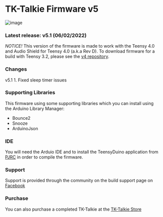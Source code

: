 # TK-Talkie Firmware v5

![image](https://cdn.tktalkie.com/tktalkiebanner.png)

### Latest release: v5.1 (06/02/2022)

*NOTICE!*
This version of the firmware is made to work with the Teensy 4.0 and Audio Shield for Teensy 4.0 (a.k.a Rev D).  To download firmware for a build with Teensy 3.2, please see the [v4 repository](https://github.com/becauseinterwebs/TKTalkie-V4).

### Changes

v5.1
    1. Fixed sleep timer issues

### Supporting Libraries

This firmware using some supporting libraries which you can install using the Arduino Library Manager:

- Bounce2
- Snooze
- ArduinoJson

### IDE 

You will need the Arduio IDE and to install the TeensyDuino application from [PJRC](https://www.pjrc.com/teensy/teensyduino.html) in order to compile the firmware.

### Support 

Support is provided through the community on the build support page on [Facebook](https://www.facebook.com/groups/tktalkie)

### Purchase
You can also purchase a completed TK-Talkie at the [TK-Talkie Store](https://tktalkie.com/shop)
